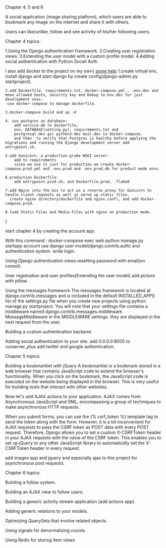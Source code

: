 Chapter 4, 5 and 6 

A social application (image sharing platform), which users are able to bookmark any image on the internet and share it with others.

Users can like/unlike, follow and see activity of his/her following users.

Chapter 4 topics:

1.Using the Django authentication framework.
2.Creating user registration views.
3.Extending the user model with a custom profile model.
4.Adding social authentication with Python Socail Auth.

I also add docker to the project on my own{ [some help](https://testdriven.io/blog/dockerizing-django-with-postgres-gunicorn-and-nginx/)
    1.create virtual env, install django and start django by create config(django-admin.py startproject).

    2.add Dockerfile, requirements.txt, docker-compose.yml , .env.dev and move allowed hosts, security key and Debug to env.dev for just development uses.
    -use docker-compose to manage dockerfile.

    3.docker-compose build and up -d

    4. use postgres as database:
        add service-db to dockerfile,
        env, DATABASE(setting.py), requirements.txt and
        postgresql-dev gcc python3-dev musl-dev to docker-compose.
        and then  to verify that Postgres is healthy before applying the migrations and running the Django development server add entrypoint.sh.

    5.add Gunicorn, a production-grade WSGI server:
        add to requirements
        since we use it just for production we create docker-compose.prod.yml and .env.prod and .env.prod.db for product mode envs.

    6.production Dockerfile:
        add entrypoint.prod.sh, and Dockerfile.prod, .flake8

    7.add Nginx into the mix to act as a reverse proxy for Gunicorn to handle client requests as well as serve up static files.
      create nginx directory(dockerfile and nginx.conf), and add docker-compose.prod.

    8.load Static Files and Media Files with nginx on production mode.

}

start chapter 4 by creating the account app.

With this command : docker-compose exec web python manage.py startapp account
use django user model(django.contrib.auth) and authentication system.
write login.

Using Django authentication views.resetting password with email(on consol).

User registration and user profiles(Extending the user model).add picture with pillow.


Using the messages framework
    The messages framework is located at django.contrib.messages and is included
    in the default INSTALLED_APPS list of the settings.py file when you create new
    projects using python manage.py startproject. You will note that your settings
    file contains a middleware named django.contrib.messages.middleware.
    MessageMiddleware in the MIDDLEWARE settings.
    they are displayed in the next request from the user.

Building a custom authentication backend.


Adding social authentication to your site. add 0.0.0.0:8000 to runserver_plus add twitter and google authentication.


Chapter 5 topics:

Building a bookmarklet with jQuery
A bookmarklet is a bookmark stored in a web browser that contains JavaScript
code to extend the browser's functionality. When you click on the bookmark, the
JavaScript code is executed on the website being displayed in the browser. This is
very useful for building tools that interact with other websites.

Now let's add AJAX actions to your application. AJAX comes from Asynchronous
JavaScript and XML, encompassing a group of techniques to make asynchronous
HTTP requests.

When you submit forms, you can use the {% csrf_token %}
template tag to send the token along with the form. However, it is a bit inconvenient
for AJAX requests to pass the CSRF token as POST data with every POST request.
Therefore, Django allows you to set a custom X-CSRFToken header in your AJAX
requests with the value of the CSRF token. This enables you to set up jQuery or any
other JavaScript library to automatically set the X-CSRFToken header in every request.

add images app and jquery and especially ajax to this project for asynchronous post requests.



Chapter 6 topics:

Building a follow system.

Building an AJAX view to follow users.

Building a generic activity stream application (add actions app).

Adding generic relations to your models.

Optimizing QuerySets that involve related objects.

Using signals for denormalizing counts.

Using Redis for storing item views

